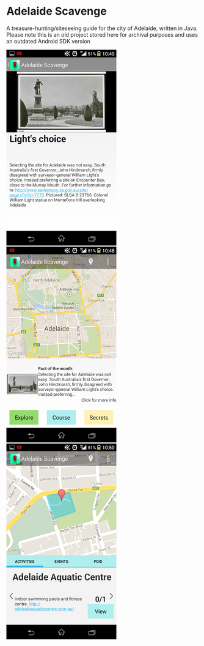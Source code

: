 # Adelaide Scavenge

A treasure-hunting/siteseeing guide for the city of Adelaide, written in Java. Please note this is an old project stored here for archival purposes and uses an outdated Android SDK version

![Image 1](/screenshots/image1.png)
![Image 1](/screenshots/image2.png)
![Image 1](/screenshots/image3.png)